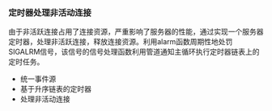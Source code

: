 ### 定时器处理非活动连接
由于非活跃连接占用了连接资源，严重影响了服务器的性能，通过实现一个服务器定时器，处理非活跃连接，释放连接资源。利用alarm函数周期性地处罚SIGALRM信号，该信号的信号处理函数利用管道通知主循环执行定时器链表上的定时任务。
* 统一事件源
* 基于升序链表的定时器
* 处理非活动连接